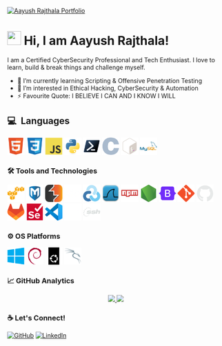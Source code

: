 [![Aayush Rajthala Portfolio](https://github.com/AayushRajthala99/AayushRajthala99/assets/48017699/b7f903c2-fe7b-4183-8704-ed9b14daccd2)](https://aayushrajthala.me)

# <img src="https://media.tenor.com/images/30169e4a670daf12443df7d2dd140176/tenor.gif" width="32" height="32"> Hi, I am Aayush Rajthala!

I am a Certified CyberSecurity Professional and Tech Enthusiast. I love to learn, build & break things and challenge myself.

- 🌱 I’m currently learning Scripting & Offensive Penetration Testing
- 👀 I’m interested in Ethical Hacking, CyberSecurity & Automation
- ⚡ Favourite Quote: I BELIEVE I CAN AND I KNOW I WILL

## :computer: &nbsp;Languages
<p>
  <img src="https://github.com/devicons/devicon/blob/master/icons/html5/html5-original.svg" alt="HTML" width="40" height="40"/>
  <img src="https://github.com/devicons/devicon/blob/master/icons/css3/css3-original.svg" alt="CSS" width="40" height="40"/>
  <img src="https://github.com/devicons/devicon/blob/master/icons/javascript/javascript-original.svg" alt="JavaScript" width="40" height="40"/>
  <img src="https://github.com/devicons/devicon/blob/master/icons/python/python-original.svg" alt="Python" width="40" height="40"/>
  <img src="https://github.com/AayushRajthala99/Dev-Icons/blob/master/icons/powershell/powershell.svg" alt="Powershell" width="40" height="40"/>
  <img src="https://github.com/devicons/devicon/blob/master/icons/c/c-original.svg" alt="C" width="40" height="40"/>
  <img src="https://github.com/AayushRajthala99/Dev-Icons/blob/master/icons/bash/bash-inverted.png" alt="Bash" width="40" height="40"/>
  <img src="https://github.com/devicons/devicon/blob/master/icons/mysql/mysql-original-wordmark.svg" alt="MySQL" width="40" height="40"/>
</p>

### 🛠 Tools and Technologies
<p>
  <img src="https://github.com/devicons/devicon/blob/master/icons/amazonwebservices/amazonwebservices-original.svg" alt="AWS" width="40" height="40"/ >
  <img src="https://github.com/AayushRajthala99/Dev-Icons/blob/master/icons/metasploit/metasploit.png" alt="Metasploit" width="40" height="40"/ >
  <img src="https://github.com/AayushRajthala99/Dev-Icons/blob/master/icons/burpsuite/burpsuite.png" alt="BurpSuite" width="40" height="40"/ >
  <img src="https://github.com/AayushRajthala99/Dev-Icons/blob/master/icons/nmap/nmap-inverted.png" alt="NMAP" width="40" height="40"/ >
  <img src="https://github.com/AayushRajthala99/Dev-Icons/blob/master/icons/rclone/rclone.svg" alt="Rclone" width="40" height="40"/ >
  <img src="https://github.com/AayushRajthala99/Dev-Icons/blob/master/icons/wireshark/wireshark.png" alt="Wireshark" width="40" height="40"/ >
  <img src="https://github.com/devicons/devicon/blob/master/icons/npm/npm-original-wordmark.svg" alt="NPM" width="40" height="40"/ >
  <img src="https://github.com/devicons/devicon/blob/master/icons/nodejs/nodejs-original.svg" alt="Node" width="40" height="40"/ >
  <img src="https://github.com/devicons/devicon/blob/master/icons/bootstrap/bootstrap-plain.svg" alt="Bootstrap" width="40" height="40"/ >
  <img src="https://github.com/devicons/devicon/blob/master/icons/git/git-original.svg" alt="Git" width="40" height="40"/ >
  <img src="https://github.com/AayushRajthala99/Dev-Icons/blob/master/icons/github/github-inverted.png" alt="GitHub" width="40" height="40"/ >
  <img src="https://github.com/devicons/devicon/blob/master/icons/gitlab/gitlab-original.svg" alt="GitLab" width="40" height="40"/ >
  <img src="https://github.com/devicons/devicon/blob/master/icons/selenium/selenium-original.svg" alt="Selenium" width="40" height="40"/ >
  <img src="https://github.com/devicons/devicon/blob/master/icons/vscode/vscode-original.svg" alt="VSCode" width="40" height="40"/ >
  <img src="https://github.com/AayushRajthala99/Dev-Icons/blob/master/icons/express/express-inverted.png" alt="Express" width="40" height="40"/ >
  <img src="https://github.com/AayushRajthala99/Dev-Icons/blob/master/icons/ssh/ssh-inverted.png" alt="SSH" width="40" height="40""/ >
</p>

### ⚙️ OS Platforms
<p>
  <img src="https://github.com/devicons/devicon/blob/master/icons/windows8/windows8-original.svg" alt="Windows" width="40" height="40"/ >
  <img src="https://github.com/AayushRajthala99/Dev-Icons/blob/master/icons/debian/debian-original.svg" alt="Debian" width="40" height="40"/ >
  <img src="https://github.com/devicons/devicon/blob/master/icons/ubuntu/ubuntu-plain.svg" alt="Ubuntu" width="40" height="40"/ >
  <img src="https://github.com/AayushRajthala99/Dev-Icons/blob/master/icons/kali/kali.png" alt="Wireshark" width="40" height="40"/ >
</p>

### 📈 GitHub Analytics
<p align="center">
<a href="https://github.com/aayushrajthala99">
  <img height="180em" src="https://github-readme-stats-eight-theta.vercel.app/api?username=aayushrajthala99&show_icons=true&theme=radical&include_all_commits=true&count_private=true"/>
  <img height="180em" src="https://github-readme-stats-eight-theta.vercel.app/api/top-langs/?username=aayushrajthala99&layout=compact&langs_count=10&theme=radical&hide=jupyter%20notebook,c%2B%2B"/>
</a>
</p>
<!-- <p align="center"><img align="center" src="https://github-readme-streak-stats.herokuapp.com/?user=aayushrajthala99&show_icons=true&theme=tokyonight_duo" alt="aayushrajthala99" /></p> -->

<!--
<p align="center">
  <img src="https://visitor-badge.laobi.icu/badge?page_id=aayushrajthala99.aayushrajthala99">
  <img alt="GitHub followers" src="https://img.shields.io/github/followers/aayushrajthala99?style=social">
</p>
-->

###  :coffee: Let's Connect!
<p>
	<a href="https://github.com/AayushRajthala99" target="_blank"><img src="https://img.icons8.com/bubbles/50/000000/github.png" alt="GitHub" width="60" height="60" /></a>
	<a href="https://www.linkedin.com/in/aayushrajthala99/" target="_blank"><img src="https://img.icons8.com/bubbles/50/000000/linkedin.png" alt="LinkedIn" width="60" height="60"/></a>
</p>

<!--
Here are some ideas to get you started:

- 🔭 I’m currently working on ...
- 🌱 I’m currently learning ...
- 👯 I’m looking to collaborate on ...
- 🤔 I’m looking for help with ...
- 💬 Ask me about ...
- 📫 How to reach me: ...
- 😄 Pronouns: ...
- ⚡ Fun fact: ...
-->
